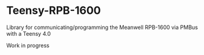 # Teensy-RPB-1600
Library for communicating/programming the Meanwell RPB-1600 via PMBus with a Teensy 4.0 

Work in progress